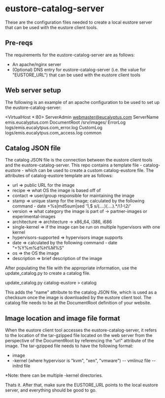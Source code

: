 eustore-catalog-server
======================

These are the configuration files needed to create a local eustore server that can be used with the eustore client tools.

## Pre-reqs

The requirements for the eustore-catalog-server are as follows:

* An apache/nginx server
* (Optional) DNS entry for eustore-catalog-server (i.e. the value for "EUSTORE_URL") that can be used with the eustore client tools

## Web server setup

The following is an example of an apache configuration to be used to set up the eustore-catalog-server:

<VirtualHost *:80>
    ServerAdmin webmaster@eucalyptus.com
    ServerName emis.eucalyptus.com
    DocumentRoot /srv/images/
    ErrorLog logs/emis.eucalytpus.com_error.log
    CustomLog logs/emis.eucalytpus.com_access.log common
</VirtualHost>

## Catalog JSON file

The catalog JSON file is the connection between the eustore client tools and the eustore-catalog-server. This repo contains a template file - catalog-eustore - which can be used to create a custom catalog-eustore file.  The attributes of catalog-eustore template are as follows:

* url => public URL for the image
* recipe => what OS the image is based off of
* contact => user/group responsible for maintaining the image
* stamp => unique stamp for the image; calculated by the following command - date +%s|md5sum|sed '1,$ s/\(....\)\(....\).*/\1-\2/'
* version => what category the image is part of -> partner-images or experimental-images
* architecture => architecture -> x86_64, i386, i686
* single-kernel => if the image can be run on multiple hypervisors with one kernel
* hypervisors-supported => hypervisors image supports
* date => calculated by the following command - date "+%Y%m%d%H%M%S"
* os => the OS the image 
* description => brief description of the image

After populating the file with the appropriate information, use the update_catalog.py to create a catalog file.

update_catalog.py catalog-eustore > catalog

This adds the "name" attribute to the catalog JSON file, which is used as a checksum once the image is downloaded by the eustore client tool.  The catalog file needs to be at the DocumentRoot definition of your website.   

## Image location and image file format

When the eustore client tool accesses the eustore-catalog-server, it refers to the location of the tar-gzipped file located on the web server from the perspective of the DocumentRoot by referencing the "url" attribute of the image. The tar-gzipped file needs to have the following format:

- image
- <hypervisor>-kernel (where hypervisor is "kvm", "xen", "vmware")
-- vmlinuz file
-- initrd file

*Note: there can be multiple <hypervisor>-kernel directories.

Thats it.  After that, make sure the EUSTORE_URL points to the local eustore server, and everything should be good to go.
